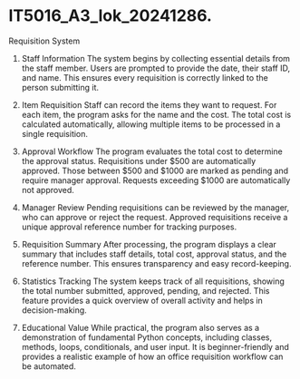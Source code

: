# IT5016_A3_lok_20241286.

Requisition System 

1. Staff Information
The system begins by collecting essential details from the staff member. Users are prompted to provide the date, their staff ID, and name. This ensures every requisition is correctly linked to the person submitting it.

2. Item Requisition
Staff can record the items they want to request. For each item, the program asks for the name and the cost. The total cost is calculated automatically, allowing multiple items to be processed in a single requisition.

3. Approval Workflow
The program evaluates the total cost to determine the approval status. Requisitions under $500 are automatically approved. Those between $500 and $1000 are marked as pending and require manager approval. Requests exceeding $1000 are automatically not approved.

4. Manager Review
Pending requisitions can be reviewed by the manager, who can approve or reject the request. Approved requisitions receive a unique approval reference number for tracking purposes.

5. Requisition Summary
After processing, the program displays a clear summary that includes staff details, total cost, approval status, and the reference number. This ensures transparency and easy record-keeping.

6. Statistics Tracking
The system keeps track of all requisitions, showing the total number submitted, approved, pending, and rejected. This feature provides a quick overview of overall activity and helps in decision-making.

7. Educational Value
While practical, the program also serves as a demonstration of fundamental Python concepts, including classes, methods, loops, conditionals, and user input. It is beginner-friendly and provides a realistic example of how an office requisition workflow can be automated.
